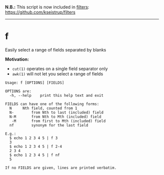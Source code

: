 **N.B.:** This script is now included in [filters](https://github.com/kseistrup/filters): https://github.com/kseistrup/filters

----

# f

Easily select a range of fields separated by blanks

**Motivation:**

* `cut(1)` operates on a single field separator only
* `awk(1)` will not let you select a range of fields

```
Usage: f [OPTIONS] [FIELDS]

OPTIONS are:
  -h, --help	print this help text and exit

FIELDS can have one of the following forms:
  N		Nth field, counted from 1
  N-		from Nth to last (included) field
  N-M		from Nth to Mth (included) field
   -M		from first to Mth (included) field
  nf		synonym for the last field

E.g.:
  $ echo 1 2 3 4 5 | f 3
  3
  $ echo 1 2 3 4 5 | f 2-4
  2 3 4
  $ echo 1 2 3 4 5 | f nf
  5

If no FIELDS are given, lines are printed verbatim.
```
